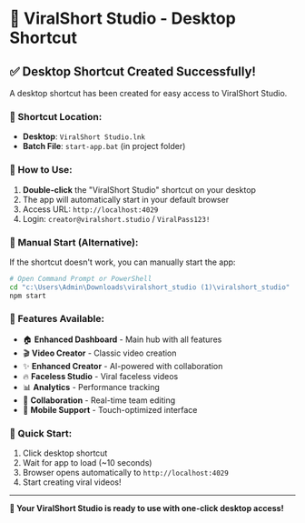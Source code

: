 # 🚀 ViralShort Studio - Desktop Shortcut

## ✅ Desktop Shortcut Created Successfully!

A desktop shortcut has been created for easy access to ViralShort Studio.

### 📍 Shortcut Location:
- **Desktop**: `ViralShort Studio.lnk`
- **Batch File**: `start-app.bat` (in project folder)

### 🎯 How to Use:

1. **Double-click** the "ViralShort Studio" shortcut on your desktop
2. The app will automatically start in your default browser
3. Access URL: `http://localhost:4029`
4. Login: `creator@viralshort.studio` / `ViralPass123!`

### 🔧 Manual Start (Alternative):

If the shortcut doesn't work, you can manually start the app:

```bash
# Open Command Prompt or PowerShell
cd "c:\Users\Admin\Downloads\viralshort_studio (1)\viralshort_studio"
npm start
```

### 🎨 Features Available:

- 🏠 **Enhanced Dashboard** - Main hub with all features
- 🎬 **Video Creator** - Classic video creation
- ✨ **Enhanced Creator** - AI-powered with collaboration
- 🔥 **Faceless Studio** - Viral faceless videos
- 📊 **Analytics** - Performance tracking
- 👥 **Collaboration** - Real-time team editing
- 📱 **Mobile Support** - Touch-optimized interface

### 🚀 Quick Start:

1. Click desktop shortcut
2. Wait for app to load (~10 seconds)
3. Browser opens automatically to `http://localhost:4029`
4. Start creating viral videos!

---

**🎯 Your ViralShort Studio is ready to use with one-click desktop access!**